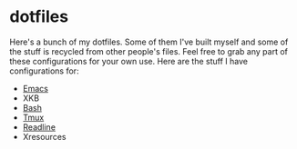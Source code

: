 # dotfiles

Here's a bunch of my dotfiles. Some of them I've built myself and some of the
stuff is recycled from other people's files. Feel free to grab any part of
these configurations for your own use. Here are the stuff I have configurations
for:

- [Emacs][]
- XKB
- [Bash][]
- [Tmux][]
- [Readline][]
- Xresources

[Emacs]: http://www.gnu.org/software/emacs/
[Bash]: http://www.gnu.org/software/bash/
[Tmux]: http://tmux.sourceforge.net/
[Readline]: http://www.gnu.org/software/readline/
